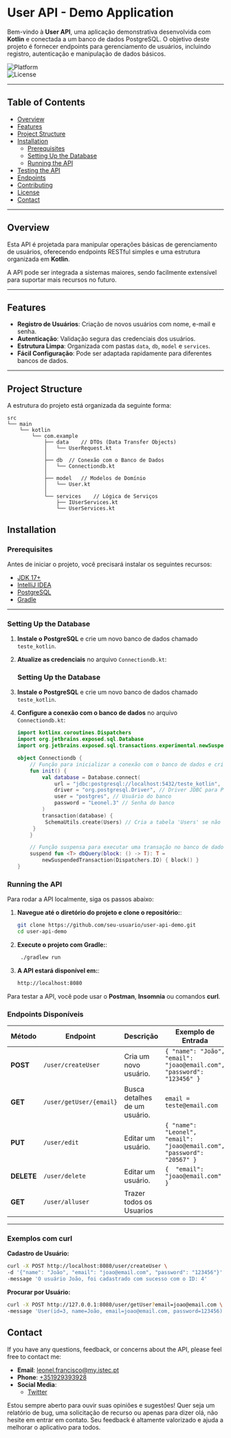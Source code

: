 # User API - Demo Application

Bem-vindo à **User API**, uma aplicação demonstrativa desenvolvida com **Kotlin** e conectada a um banco de dados PostgreSQL. O objetivo deste projeto é fornecer endpoints para gerenciamento de usuários, incluindo registro, autenticação e manipulação de dados básicos.

![Platform](https://img.shields.io/badge/platform-Kotlin-blue.svg)  
![License](https://img.shields.io/badge/license-MIT-green.svg)

---

## **Table of Contents**

- [Overview](#overview)
- [Features](#features)
- [Project Structure](#project-structure)
- [Installation](#installation)
  - [Prerequisites](#prerequisites)
  - [Setting Up the Database](#setting-up-the-database)
  - [Running the API](#running-the-api)
- [Testing the API](#testing-the-api)
- [Endpoints](#endpoints)
- [Contributing](#contributing)
- [License](#license)
- [Contact](#contact)

---

## **Overview**

Esta API é projetada para manipular operações básicas de gerenciamento de usuários, oferecendo endpoints RESTful simples e uma estrutura organizada em **Kotlin**.

A API pode ser integrada a sistemas maiores, sendo facilmente extensível para suportar mais recursos no futuro.

---

## **Features**

- **Registro de Usuários**: Criação de novos usuários com nome, e-mail e senha.
- **Autenticação**: Validação segura das credenciais dos usuários.
- **Estrutura Limpa**: Organizada com pastas `data`, `db`, `model` e `services`.
- **Fácil Configuração**: Pode ser adaptada rapidamente para diferentes bancos de dados.

---

## **Project Structure**

A estrutura do projeto está organizada da seguinte forma:

```plaintext
src
└── main
    └── kotlin
        └── com.example
            ├── data    // DTOs (Data Transfer Objects)
            │   └── UserRequest.kt
            │
            ├── db  // Conexão com o Banco de Dados
            │   └── Connectiondb.kt
            │
            ├── model   // Modelos de Domínio
            │   └── User.kt
            │
            └── services    // Lógica de Serviços
                ├── IUserServices.kt
                └── UserServices.kt
```
## **Installation**

### **Prerequisites**

Antes de iniciar o projeto, você precisará instalar os seguintes recursos:

- [JDK 17+](https://adoptopenjdk.net/)
- [IntelliJ IDEA](https://www.jetbrains.com/idea/)
- [PostgreSQL](https://www.postgresql.org/download/)
- [Gradle](https://gradle.org/install/)

---

### **Setting Up the Database**

1. **Instale o PostgreSQL** e crie um novo banco de dados chamado `teste_kotlin`.

2. **Atualize as credenciais** no arquivo `Connectiondb.kt`:

   ### **Setting Up the Database**

1. **Instale o PostgreSQL** e crie um novo banco de dados chamado `teste_kotlin`.

2. **Configure a conexão com o banco de dados** no arquivo `Connectiondb.kt`:

   ```kotlin
   import kotlinx.coroutines.Dispatchers
   import org.jetbrains.exposed.sql.Database
   import org.jetbrains.exposed.sql.transactions.experimental.newSuspendedTransaction

   object Connectiondb {
       // Função para inicializar a conexão com o banco de dados e criar a tabela Users se não existir.
       fun init() {
           val database = Database.connect(
               url = "jdbc:postgresql://localhost:5432/teste_kotlin", // URL do banco de dados
               driver = "org.postgresql.Driver", // Driver JDBC para PostgreSQL
               user = "postgres", // Usuário do banco
               password = "Leonel.3" // Senha do banco
           )
           transaction(database) {
            SchemaUtils.create(Users) // Cria a tabela 'Users' se não existir
        }
       }

       // Função suspensa para executar uma transação no banco de dados de forma assíncrona.
       suspend fun <T> dbQuery(block: () -> T): T =
           newSuspendedTransaction(Dispatchers.IO) { block() }
   }

### Running the API

Para rodar a API localmente, siga os passos abaixo:

1. **Navegue até o diretório do projeto e clone o repositório:**:
     ```bash
     git clone https://github.com/seu-usuario/user-api-demo.git
     cd user-api-demo

2. **Execute o projeto com Gradle:**:
    ```bash
     ./gradlew run

3. **A API estará disponível em:**:
     ```bash
     http://localhost:8080

Para testar a API, você pode usar o **Postman**, **Insomnia** ou comandos **curl**.

### Endpoints Disponíveis

| **Método** | **Endpoint**       | **Descrição**                    | **Exemplo de Entrada**                                                                 |
|------------|--------------------|----------------------------------|--------------------------------------------------------------------------------------|
| **POST**   | `/user/createUser`  | Cria um novo usuário.            | `{ "name": "João", "email": "joao@email.com", "password": "123456" }`                 |
| **GET**    | `/user/getUser/{email}`      | Busca detalhes de um usuário.    | `email = teste@email.com`                                                                             |
| **PUT**    | `/user/edit`  | Editar um usuário.            | `{ "name": "Leonel", "email": "joao@email.com", "password": "20567" }`                 |
| **DELETE**    | `/user/delete`  | Editar um usuário.            | `{  "email": "joao@email.com" }`                 |
| **GET**    | `/user/alluser`  | Trazer todos os Usuarios          |                  |

---

### Exemplos com curl

**Cadastro de Usuário:**
```bash
curl -X POST http://localhost:8080/user/createUser \
-d '{"name": "João", "email": "joao@email.com", "password": "123456"}'
-message 'O usuário João, foi cadastrado com sucesso com o ID: 4'
```
**Procurar por Usuário:**
```bash
curl -X POST http://127.0.0.1:8080/user/getUser?email=joao@email.com \
-message 'User(id=3, name=João, email=joao@email.com, password=123456)'
```

## Contact

If you have any questions, feedback, or concerns about the API, please feel free to contact me:

- **Email**: [leonel.francisco@my.istec.pt](mailto:leonel.francisco@my.istec.pt)
- **Phone**: [+351929393928](tel:+351929393928)
- **Social Media**:
  - [Twitter](https://x.com/lionelmendes_)

Estou sempre aberto para ouvir suas opiniões e sugestões! Quer seja um relatório de bug, uma solicitação de recurso ou apenas para dizer olá, não hesite em entrar em contato. Seu feedback é altamente valorizado e ajuda a melhorar o aplicativo para todos.
